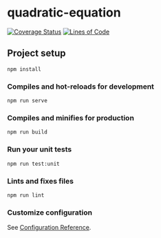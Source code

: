 # quadratic-equation

[![Coverage Status](https://coveralls.io/repos/github/egorvdovenko/quadratic-equation/badge.svg?branch=main)](https://coveralls.io/github/egorvdovenko/quadratic-equation?branch=main)
[![Lines of Code](https://sonarcloud.io/api/project_badges/measure?project=egorvdovenko_quadratic-equation&metric=ncloc)](https://sonarcloud.io/summary/new_code?id=egorvdovenko_quadratic-equation)

## Project setup
```
npm install
```

### Compiles and hot-reloads for development
```
npm run serve
```

### Compiles and minifies for production
```
npm run build
```

### Run your unit tests
```
npm run test:unit
```

### Lints and fixes files
```
npm run lint
```

### Customize configuration
See [Configuration Reference](https://cli.vuejs.org/config/).
